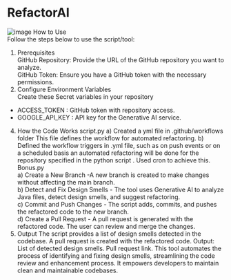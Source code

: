 # RefactorAI
![image](https://github.com/srivhash/RefactorAI/assets/132872965/9649be84-0499-478a-9ead-fa0195b59235)
How to Use  
Follow the steps below to use the script/tool:  
1. Prerequisites  
GitHub Repository: Provide the URL of the GitHub repository you want to analyze.  
GitHub Token: Ensure you have a GitHub token with the necessary permissions.  
2. Configure Environment Variables  
Create these Secret variables in your repository
- ACCESS_TOKEN : GitHub token with repository access.
- GOOGLE_API_KEY : API key for the Generative AI service.

4. How the Code Works
   script.py
   a) Created a yml file in .github/workflows folder This file defines the workflow for automated refactoring.
   b) Defined the workflow triggers in .yml file, such as on push events or on a scheduled basis an automated refactoring will be done for the repository specified in the python script . Used cron to achieve this.
   Bonus.py  
   a) Create a New Branch -A new branch is created to make changes without affecting the main branch.  
   b) Detect and Fix Design Smells - The tool uses Generative AI to analyze Java files, detect design smells, and suggest refactoring.  
   c) Commit and Push Changes - The script adds, commits, and pushes the refactored code to the new branch.  
   d) Create a Pull Request - A pull request is generated with the refactored code. The user can review and merge the changes.  
5. Output
The script provides a list of design smells detected in the codebase. A pull request is created with the refactored code.
Output:
List of detected design smells. Pull request link.
This tool automates the process of identifying and fixing design smells, streamlining the code review and enhancement process. It empowers developers to maintain clean and maintainable codebases.
